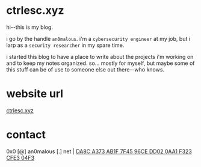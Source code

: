 # ctrlesc.xyz

hi--this is my blog.

i go by the handle `an0malous`. i'm a `cybersecurity engineer` at my job, but i larp as a `security researcher` in my spare time.

i started this blog to have a place to write about the projects i'm working on and to keep my notes organized. so... mostly for myself, but maybe some of this stuff can be of use to someone else out there--who knows.

# website url

[ctrlesc.xyz](https://ctrlesc.xyz)

# contact

0x0 [@] an0malous [.] net | [DA8C A373 AB1F 7F45 96CE DD02 0AA1 F323 CFE3 04F3](https://raw.githubusercontent.com/jsalinas212/ctrlesc.xyz/main/extra/pgp)